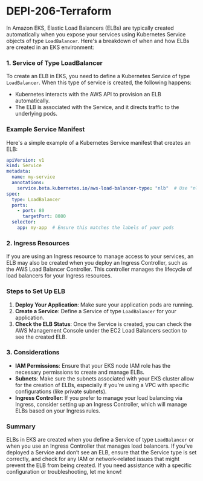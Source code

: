 # DEPI-206-Terraform

In Amazon EKS, Elastic Load Balancers (ELBs) are typically created automatically when you expose your services using Kubernetes Service objects of type `LoadBalancer`. Here's a breakdown of when and how ELBs are created in an EKS environment:

### 1. **Service of Type LoadBalancer**
To create an ELB in EKS, you need to define a Kubernetes Service of type `LoadBalancer`. When this type of service is created, the following happens:

- Kubernetes interacts with the AWS API to provision an ELB automatically.
- The ELB is associated with the Service, and it directs traffic to the underlying pods.

### Example Service Manifest
Here's a simple example of a Kubernetes Service manifest that creates an ELB:

```yaml
apiVersion: v1
kind: Service
metadata:
  name: my-service
  annotations:
    service.beta.kubernetes.io/aws-load-balancer-type: "nlb"  # Use "nlb" for Network Load Balancer, "elb" for Classic
spec:
  type: LoadBalancer
  ports:
    - port: 80
      targetPort: 8080
  selector:
    app: my-app  # Ensure this matches the labels of your pods
```

### 2. **Ingress Resources**
If you are using an Ingress resource to manage access to your services, an ELB may also be created when you deploy an Ingress Controller, such as the AWS Load Balancer Controller. This controller manages the lifecycle of load balancers for your Ingress resources.

### Steps to Set Up ELB
1. **Deploy Your Application**: Make sure your application pods are running.
2. **Create a Service**: Define a Service of type `LoadBalancer` for your application.
3. **Check the ELB Status**: Once the Service is created, you can check the AWS Management Console under the EC2 Load Balancers section to see the created ELB.

### 3. **Considerations**
- **IAM Permissions**: Ensure that your EKS node IAM role has the necessary permissions to create and manage ELBs.
- **Subnets**: Make sure the subnets associated with your EKS cluster allow for the creation of ELBs, especially if you're using a VPC with specific configurations (like private subnets).
- **Ingress Controller**: If you prefer to manage your load balancing via Ingress, consider setting up an Ingress Controller, which will manage ELBs based on your Ingress rules.

### Summary
ELBs in EKS are created when you define a Service of type `LoadBalancer` or when you use an Ingress Controller that manages load balancers. If you’ve deployed a Service and don’t see an ELB, ensure that the Service type is set correctly, and check for any IAM or network-related issues that might prevent the ELB from being created. If you need assistance with a specific configuration or troubleshooting, let me know!
